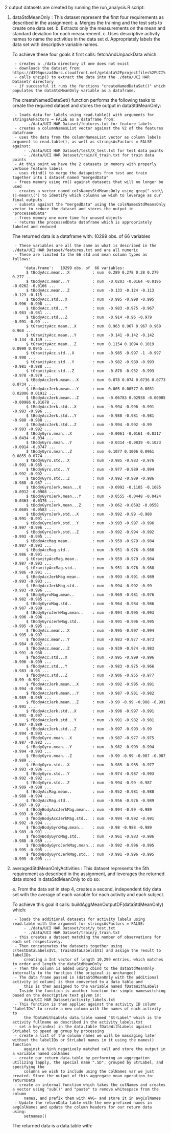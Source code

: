2 output datasets are created by running the run_analysis.R script:

1. dataStdMeanOnly : This dataset represent the first four requirements as described in the assignment:
	a. Merges the training and the test sets to create one data set.
	b. Extracts only the measurements on the mean and standard deviation for each measurement.
	c. Uses descriptive activity names to name the activities in the data set
	d. Appropriately labels the data set with descriptive variable names.

	To achieve these four goals it first calls: fetchAndUnpackData which:

		- creates a ./data directory if one does not exist
		- downloads the dataset from: https://d396qusza40orc.cloudfront.net/getdata%2Fprojectfiles%2FUCI%20HAR%20Dataset.zip
		- calls unzip() to extract the data into the ./data/UCI HAR Dataset/ directory
		- if successful it runs the functions "createNamedDataSet()" which populates the dataStdMeanOnly variable as a dataframe.

	The createNamedDataSet() function performs the following tasks to create the required dataset and stores the output in dataStdMeanOnly:

		- loads data for labels using read.table() with arguments for stringsAsFactors = FALSE as a dataframe from:
			- ./data/UCI HAR Dataset/features.txt for feature labels
		- creates a columnNamesList vector against the V2 of the features dataframe
		- uses the data from the columnNamesList vector as column labels argument to read.table(), as well as stringsAsFactors = FALSE against:
			- ./data/UCI HAR Dataset/test/X_test.txt for test data points
			- ./data/UCI HAR Dataset/train/X_train.txt for train data points
		- At this point we have the 2 datasets in memory with properly verbose feature labels
		- uses rbind() to merge the datapoints from test and train together into 1 dataset named "mergedData"
		- frees memory using rm() against datasets that will no longer be used
		- creates a vector named colsNamesStdMeansOnly using grep("-std\\(|-mean\\(") to identify which columns we wish to leverage as our final outputs
		- subsets against the "mergedData" using the colsNamesStdMeansOnly vector to reduce the dataset and stores the output in "processedData"
		- frees memory one more time for unused objects
		- returns the processedData dataframe which is appropriately labeled and reduced 

	The returned data is a dataframe with: 10299 obs. of  66 variables

		- These variables are all the same as what is described in the ./data/UCI HAR Dataset/features.txt and are all numeric
		- These are limited to the 66 std and mean column types as follows:

			'data.frame':	10299 obs. of  66 variables:
			 $ tBodyAcc.mean...X          : num  0.289 0.278 0.28 0.279 0.277 ...
			 $ tBodyAcc.mean...Y          : num  -0.0203 -0.0164 -0.0195 -0.0262 -0.0166 ...
			 $ tBodyAcc.mean...Z          : num  -0.133 -0.124 -0.113 -0.123 -0.115 ...
			 $ tBodyAcc.std...X           : num  -0.995 -0.998 -0.995 -0.996 -0.998 ...
			 $ tBodyAcc.std...Y           : num  -0.983 -0.975 -0.967 -0.983 -0.981 ...
			 $ tBodyAcc.std...Z           : num  -0.914 -0.96 -0.979 -0.991 -0.99 ...
			 $ tGravityAcc.mean...X       : num  0.963 0.967 0.967 0.968 0.968 ...
			 $ tGravityAcc.mean...Y       : num  -0.141 -0.142 -0.142 -0.144 -0.149 ...
			 $ tGravityAcc.mean...Z       : num  0.1154 0.1094 0.1019 0.0999 0.0945 ...
			 $ tGravityAcc.std...X        : num  -0.985 -0.997 -1 -0.997 -0.998 ...
			 $ tGravityAcc.std...Y        : num  -0.982 -0.989 -0.993 -0.981 -0.988 ...
			 $ tGravityAcc.std...Z        : num  -0.878 -0.932 -0.993 -0.978 -0.979 ...
			 $ tBodyAccJerk.mean...X      : num  0.078 0.074 0.0736 0.0773 0.0734 ...
			 $ tBodyAccJerk.mean...Y      : num  0.005 0.00577 0.0031 0.02006 0.01912 ...
			 $ tBodyAccJerk.mean...Z      : num  -0.06783 0.02938 -0.00905 -0.00986 0.01678 ...
			 $ tBodyAccJerk.std...X       : num  -0.994 -0.996 -0.991 -0.993 -0.996 ...
			 $ tBodyAccJerk.std...Y       : num  -0.988 -0.981 -0.981 -0.988 -0.988 ...
			 $ tBodyAccJerk.std...Z       : num  -0.994 -0.992 -0.99 -0.993 -0.992 ...
			 $ tBodyGyro.mean...X         : num  -0.0061 -0.0161 -0.0317 -0.0434 -0.034 ...
			 $ tBodyGyro.mean...Y         : num  -0.0314 -0.0839 -0.1023 -0.0914 -0.0747 ...
			 $ tBodyGyro.mean...Z         : num  0.1077 0.1006 0.0961 0.0855 0.0774 ...
			 $ tBodyGyro.std...X          : num  -0.985 -0.983 -0.976 -0.991 -0.985 ...
			 $ tBodyGyro.std...Y          : num  -0.977 -0.989 -0.994 -0.992 -0.992 ...
			 $ tBodyGyro.std...Z          : num  -0.992 -0.989 -0.986 -0.988 -0.987 ...
			 $ tBodyGyroJerk.mean...X     : num  -0.0992 -0.1105 -0.1085 -0.0912 -0.0908 ...
			 $ tBodyGyroJerk.mean...Y     : num  -0.0555 -0.0448 -0.0424 -0.0363 -0.0376 ...
			 $ tBodyGyroJerk.mean...Z     : num  -0.062 -0.0592 -0.0558 -0.0605 -0.0583 ...
			 $ tBodyGyroJerk.std...X      : num  -0.992 -0.99 -0.988 -0.991 -0.991 ...
			 $ tBodyGyroJerk.std...Y      : num  -0.993 -0.997 -0.996 -0.997 -0.996 ...
			 $ tBodyGyroJerk.std...Z      : num  -0.992 -0.994 -0.992 -0.993 -0.995 ...
			 $ tBodyAccMag.mean..         : num  -0.959 -0.979 -0.984 -0.987 -0.993 ...
			 $ tBodyAccMag.std..          : num  -0.951 -0.976 -0.988 -0.986 -0.991 ...
			 $ tGravityAccMag.mean..      : num  -0.959 -0.979 -0.984 -0.987 -0.993 ...
			 $ tGravityAccMag.std..       : num  -0.951 -0.976 -0.988 -0.986 -0.991 ...
			 $ tBodyAccJerkMag.mean..     : num  -0.993 -0.991 -0.989 -0.993 -0.993 ...
			 $ tBodyAccJerkMag.std..      : num  -0.994 -0.992 -0.99 -0.993 -0.996 ...
			 $ tBodyGyroMag.mean..        : num  -0.969 -0.981 -0.976 -0.982 -0.985 ...
			 $ tBodyGyroMag.std..         : num  -0.964 -0.984 -0.986 -0.987 -0.989 ...
			 $ tBodyGyroJerkMag.mean..    : num  -0.994 -0.995 -0.993 -0.996 -0.996 ...
			 $ tBodyGyroJerkMag.std..     : num  -0.991 -0.996 -0.995 -0.995 -0.995 ...
			 $ fBodyAcc.mean...X          : num  -0.995 -0.997 -0.994 -0.995 -0.997 ...
			 $ fBodyAcc.mean...Y          : num  -0.983 -0.977 -0.973 -0.984 -0.982 ...
			 $ fBodyAcc.mean...Z          : num  -0.939 -0.974 -0.983 -0.991 -0.988 ...
			 $ fBodyAcc.std...X           : num  -0.995 -0.999 -0.996 -0.996 -0.999 ...
			 $ fBodyAcc.std...Y           : num  -0.983 -0.975 -0.966 -0.983 -0.98 ...
			 $ fBodyAcc.std...Z           : num  -0.906 -0.955 -0.977 -0.99 -0.992 ...
			 $ fBodyAccJerk.mean...X      : num  -0.992 -0.995 -0.991 -0.994 -0.996 ...
			 $ fBodyAccJerk.mean...Y      : num  -0.987 -0.981 -0.982 -0.989 -0.989 ...
			 $ fBodyAccJerk.mean...Z      : num  -0.99 -0.99 -0.988 -0.991 -0.991 ...
			 $ fBodyAccJerk.std...X       : num  -0.996 -0.997 -0.991 -0.991 -0.997 ...
			 $ fBodyAccJerk.std...Y       : num  -0.991 -0.982 -0.981 -0.987 -0.989 ...
			 $ fBodyAccJerk.std...Z       : num  -0.997 -0.993 -0.99 -0.994 -0.993 ...
			 $ fBodyGyro.mean...X         : num  -0.987 -0.977 -0.975 -0.987 -0.982 ...
			 $ fBodyGyro.mean...Y         : num  -0.982 -0.993 -0.994 -0.994 -0.993 ...
			 $ fBodyGyro.mean...Z         : num  -0.99 -0.99 -0.987 -0.987 -0.989 ...
			 $ fBodyGyro.std...X          : num  -0.985 -0.985 -0.977 -0.993 -0.986 ...
			 $ fBodyGyro.std...Y          : num  -0.974 -0.987 -0.993 -0.992 -0.992 ...
			 $ fBodyGyro.std...Z          : num  -0.994 -0.99 -0.987 -0.989 -0.988 ...
			 $ fBodyAccMag.mean..         : num  -0.952 -0.981 -0.988 -0.988 -0.994 ...
			 $ fBodyAccMag.std..          : num  -0.956 -0.976 -0.989 -0.987 -0.99 ...
			 $ fBodyBodyAccJerkMag.mean.. : num  -0.994 -0.99 -0.989 -0.993 -0.996 ...
			 $ fBodyBodyAccJerkMag.std..  : num  -0.994 -0.992 -0.991 -0.992 -0.994 ...
			 $ fBodyBodyGyroMag.mean..    : num  -0.98 -0.988 -0.989 -0.989 -0.991 ...
			 $ fBodyBodyGyroMag.std..     : num  -0.961 -0.983 -0.986 -0.988 -0.989 ...
			 $ fBodyBodyGyroJerkMag.mean..: num  -0.992 -0.996 -0.995 -0.995 -0.995 ...
			 $ fBodyBodyGyroJerkMag.std.. : num  -0.991 -0.996 -0.995 -0.995 -0.995 ...


2. averagedStdMeanOnlyActivities : This dataset represents the 5th requirement as described in the assignment, and leverages the returned data stored in dataStdMeanOnly to do so:

	e. From the data set in step 4, creates a second, independent tidy data set with the average of each variable for each activity and each subject.

	To achieve this goal it calls: buildAggMeanOutputDF(dataStdMeanOnly) which:

		- loads the additional datasets for activity labels using read.table with the argument for stringsAsFactors = FALSE:
			- ./data/UCI HAR Dataset/test/y_test.txt
			- ./data/UCI HAR Dataset/train/y_train.txt
		- this creates a dataset matching the number of observations for each set respectively. 
		- Then concatenates the datasets together using c(testDataLabels$V1, trainDataLabels$V1) and assign the result to labelIDs
			creating a Int vector of length 10,299 entries, which matches in order and length the dataStdMeanOnly
		- Then the column is added using cbind to the dataStdMeanOnly internally to the function (the original is unchanged)
		- The data frame passed in (dataStdMeanOnly with the additional activity id column) is then converted to a data table and
			this is then assigned to the variable named fDataWithLabels
		- Inside the function is another function for simple nameswitching based on the descriptive text given in:
			data/UCI HAR Dataset/activity_labels.txt
		- This function is then applied against the activity ID column "labelIDs" to create a new column with the names of each activity to 
			the fDataWithLabels data.table named "StrLabel" which is the activity fullname as described in the activity_labels.txt
		- set a key(index) in the data.table fDataWithLabels against StrLabel to speed up group by processing
		- create a list of the column names we will be massaging later without the labelIDs or StrLabel names in it using the names() function 
			against a %in% negatively matched call and store the output in a variable named colNames
		- create our return data.table by performing an aggregation utilizing lapply, the special name ".SD", grouped by StrLabel, and specifying the 
			columns we wish to include using the colNames var we just created. Store the output of this aggregate mean operation to: returnData
		- create an internal function which takes the colNames and creates a vector using "sub()" and "paste" to remove whitespace from the column
			names, and prefix them with AVG- and store it in avgColNames
		- Update the returnData table with the new prefixed names in avgColNames and update the column headers for our return data using:
			setnames()

	The returned data is a data.table with: 

